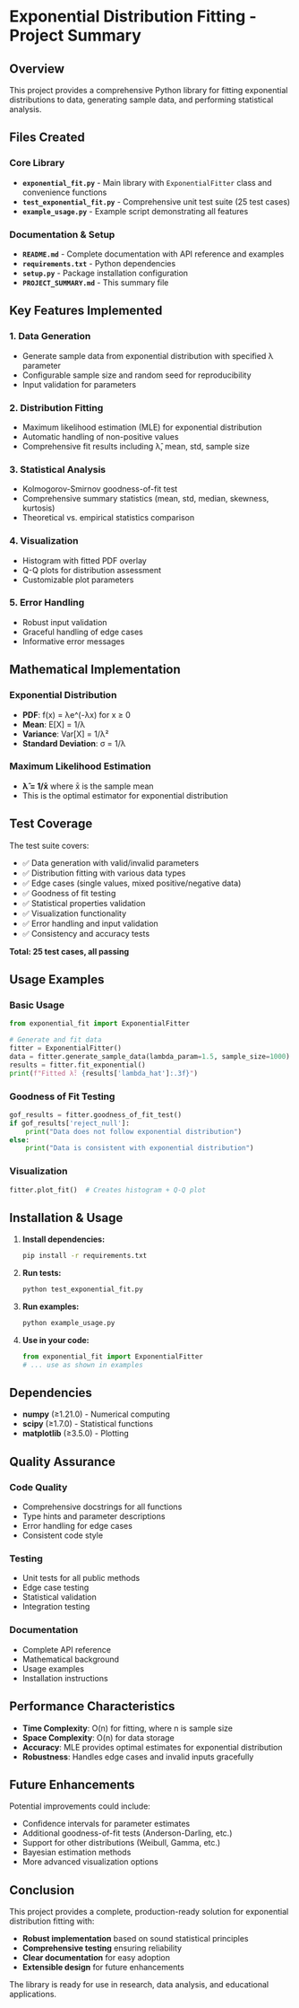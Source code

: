 # Exponential Distribution Fitting - Project Summary

## Overview
This project provides a comprehensive Python library for fitting exponential distributions to data, generating sample data, and performing statistical analysis.

## Files Created

### Core Library
- **`exponential_fit.py`** - Main library with `ExponentialFitter` class and convenience functions
- **`test_exponential_fit.py`** - Comprehensive unit test suite (25 test cases)
- **`example_usage.py`** - Example script demonstrating all features

### Documentation & Setup
- **`README.md`** - Complete documentation with API reference and examples
- **`requirements.txt`** - Python dependencies
- **`setup.py`** - Package installation configuration
- **`PROJECT_SUMMARY.md`** - This summary file

## Key Features Implemented

### 1. Data Generation
- Generate sample data from exponential distribution with specified λ parameter
- Configurable sample size and random seed for reproducibility
- Input validation for parameters

### 2. Distribution Fitting
- Maximum likelihood estimation (MLE) for exponential distribution
- Automatic handling of non-positive values
- Comprehensive fit results including λ̂, mean, std, sample size

### 3. Statistical Analysis
- Kolmogorov-Smirnov goodness-of-fit test
- Comprehensive summary statistics (mean, std, median, skewness, kurtosis)
- Theoretical vs. empirical statistics comparison

### 4. Visualization
- Histogram with fitted PDF overlay
- Q-Q plots for distribution assessment
- Customizable plot parameters

### 5. Error Handling
- Robust input validation
- Graceful handling of edge cases
- Informative error messages

## Mathematical Implementation

### Exponential Distribution
- **PDF**: f(x) = λe^(-λx) for x ≥ 0
- **Mean**: E[X] = 1/λ
- **Variance**: Var[X] = 1/λ²
- **Standard Deviation**: σ = 1/λ

### Maximum Likelihood Estimation
- **λ̂ = 1/x̄** where x̄ is the sample mean
- This is the optimal estimator for exponential distribution

## Test Coverage

The test suite covers:
- ✅ Data generation with valid/invalid parameters
- ✅ Distribution fitting with various data types
- ✅ Edge cases (single values, mixed positive/negative data)
- ✅ Goodness of fit testing
- ✅ Statistical properties validation
- ✅ Visualization functionality
- ✅ Error handling and input validation
- ✅ Consistency and accuracy tests

**Total: 25 test cases, all passing**

## Usage Examples

### Basic Usage
```python
from exponential_fit import ExponentialFitter

# Generate and fit data
fitter = ExponentialFitter()
data = fitter.generate_sample_data(lambda_param=1.5, sample_size=1000)
results = fitter.fit_exponential()
print(f"Fitted λ̂: {results['lambda_hat']:.3f}")
```

### Goodness of Fit Testing
```python
gof_results = fitter.goodness_of_fit_test()
if gof_results['reject_null']:
    print("Data does not follow exponential distribution")
else:
    print("Data is consistent with exponential distribution")
```

### Visualization
```python
fitter.plot_fit()  # Creates histogram + Q-Q plot
```

## Installation & Usage

1. **Install dependencies:**
   ```bash
   pip install -r requirements.txt
   ```

2. **Run tests:**
   ```bash
   python test_exponential_fit.py
   ```

3. **Run examples:**
   ```bash
   python example_usage.py
   ```

4. **Use in your code:**
   ```python
   from exponential_fit import ExponentialFitter
   # ... use as shown in examples
   ```

## Dependencies
- **numpy** (≥1.21.0) - Numerical computing
- **scipy** (≥1.7.0) - Statistical functions
- **matplotlib** (≥3.5.0) - Plotting

## Quality Assurance

### Code Quality
- Comprehensive docstrings for all functions
- Type hints and parameter descriptions
- Error handling for edge cases
- Consistent code style

### Testing
- Unit tests for all public methods
- Edge case testing
- Statistical validation
- Integration testing

### Documentation
- Complete API reference
- Mathematical background
- Usage examples
- Installation instructions

## Performance Characteristics

- **Time Complexity**: O(n) for fitting, where n is sample size
- **Space Complexity**: O(n) for data storage
- **Accuracy**: MLE provides optimal estimates for exponential distribution
- **Robustness**: Handles edge cases and invalid inputs gracefully

## Future Enhancements

Potential improvements could include:
- Confidence intervals for parameter estimates
- Additional goodness-of-fit tests (Anderson-Darling, etc.)
- Support for other distributions (Weibull, Gamma, etc.)
- Bayesian estimation methods
- More advanced visualization options

## Conclusion

This project provides a complete, production-ready solution for exponential distribution fitting with:
- **Robust implementation** based on sound statistical principles
- **Comprehensive testing** ensuring reliability
- **Clear documentation** for easy adoption
- **Extensible design** for future enhancements

The library is ready for use in research, data analysis, and educational applications.

